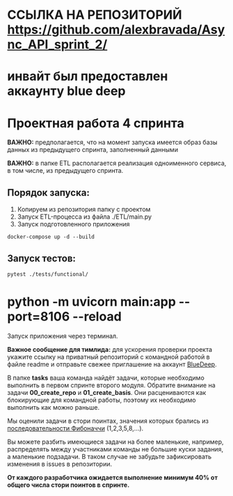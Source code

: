 # ССЫЛКА НА РЕПОЗИТОРИЙ https://github.com/alexbravada/Async_API_sprint_2/
# инвайт был предоставлен аккаунту blue deep
# Проектная работа 4 спринта

**ВАЖНО:** предполагается, что на момент запуска имеется образ базы данных из предыдущего спринта,
заполненный данными 

**ВАЖНО:** в папке ETL располагается реализация одноименного сервиса, в том числе, из предыдущего
спринта.

## Порядок запуска:
1. Копируем из репозитория папку с проектом
2. Запуск ETL-процесса из файла ./ETL/main.py
3. Запуск подготовленного приложения

```shell
docker-compose up -d --build
```
## Запуск тестов:
```shell
pytest ./tests/functional/
```











# python -m uvicorn main:app --port=8106 --reload 
Запуск приложения через терминал.

**Важное сообщение для тимлида:** для ускорения проверки проекта укажите ссылку на приватный репозиторий с командной работой в файле readme и отправьте свежее приглашение на аккаунт [BlueDeep](https://github.com/BigDeepBlue).

В папке **tasks** ваша команда найдёт задачи, которые необходимо выполнить в первом спринте второго модуля.  Обратите внимание на задачи **00_create_repo** и **01_create_basis**. Они расцениваются как блокирующие для командной работы, поэтому их необходимо выполнить как можно раньше.

Мы оценили задачи в стори поинтах, значения которых брались из [последовательности Фибоначчи](https://ru.wikipedia.org/wiki/Числа_Фибоначчи) (1,2,3,5,8,…).

Вы можете разбить имеющиеся задачи на более маленькие, например, распределять между участниками команды не большие куски задания, а маленькие подзадачи. В таком случае не забудьте зафиксировать изменения в issues в репозитории.

**От каждого разработчика ожидается выполнение минимум 40% от общего числа стори поинтов в спринте.**
